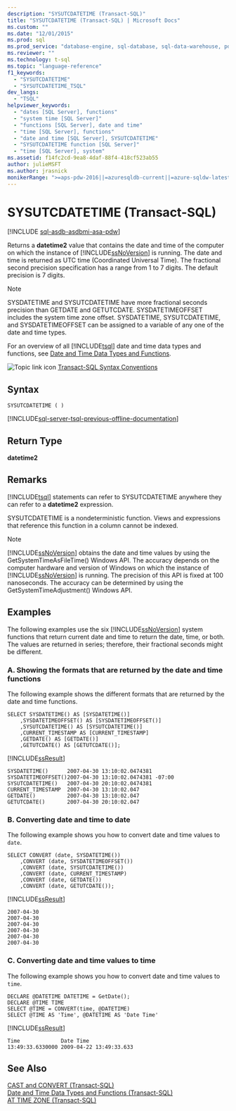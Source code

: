 ```yaml
---
description: "SYSUTCDATETIME (Transact-SQL)"
title: "SYSUTCDATETIME (Transact-SQL) | Microsoft Docs"
ms.custom: ""
ms.date: "12/01/2015"
ms.prod: sql
ms.prod_service: "database-engine, sql-database, sql-data-warehouse, pdw"
ms.reviewer: ""
ms.technology: t-sql
ms.topic: "language-reference"
f1_keywords: 
  - "SYSUTCDATETIME"
  - "SYSUTCDATETIME_TSQL"
dev_langs: 
  - "TSQL"
helpviewer_keywords: 
  - "dates [SQL Server], functions"
  - "system time [SQL Server]"
  - "functions [SQL Server], date and time"
  - "time [SQL Server], functions"
  - "date and time [SQL Server], SYSUTCDATETIME"
  - "SYSUTCDATETIME function [SQL Server]"
  - "time [SQL Server], system"
ms.assetid: f14fc2cd-9ea8-4daf-88f4-418cf523ab55
author: julieMSFT
ms.author: jrasnick
monikerRange: ">=aps-pdw-2016||=azuresqldb-current||=azure-sqldw-latest||>=sql-server-2016||=sqlallproducts-allversions||>=sql-server-linux-2017||=azuresqldb-mi-current"
---
```

# SYSUTCDATETIME (Transact-SQL)
[!INCLUDE [sql-asdb-asdbmi-asa-pdw](../../includes/applies-to-version/sql-asdb-asdbmi-asa-pdw.md)]

  Returns a **datetime2** value that contains the date and time of the computer on which the instance of [!INCLUDE[ssNoVersion](../../includes/ssnoversion-md.md)] is running. The date and time is returned as UTC time (Coordinated Universal Time). The fractional second precision specification has a range from 1 to 7 digits. The default precision is 7 digits.  
  
> [!NOTE]  
>  SYSDATETIME and SYSUTCDATETIME have more fractional seconds precision than GETDATE and GETUTCDATE. SYSDATETIMEOFFSET includes the system time zone offset. SYSDATETIME, SYSUTCDATETIME, and SYSDATETIMEOFFSET can be assigned to a variable of any one of the date and time types.  
  
 For an overview of all [!INCLUDE[tsql](../../includes/tsql-md.md)] date and time data types and functions, see [Date and Time Data Types and Functions](../../t-sql/functions/date-and-time-data-types-and-functions-transact-sql.md).  
  
 ![Topic link icon](../../database-engine/configure-windows/media/topic-link.gif "Topic link icon") [Transact-SQL Syntax Conventions](../../t-sql/language-elements/transact-sql-syntax-conventions-transact-sql.md)  
  
## Syntax  
  
```  
SYSUTCDATETIME ( )  
```  

[!INCLUDE[sql-server-tsql-previous-offline-documentation](../../includes/sql-server-tsql-previous-offline-documentation.md)]

## Return Type  
 **datetime2**  
  
## Remarks  
 [!INCLUDE[tsql](../../includes/tsql-md.md)] statements can refer to SYSUTCDATETIME anywhere they can refer to a **datetime2** expression.  
  
 SYSUTCDATETIME is a nondeterministic function. Views and expressions that reference this function in a column cannot be indexed.  
  
> [!NOTE]  
>  [!INCLUDE[ssNoVersion](../../includes/ssnoversion-md.md)] obtains the date and time values by using the GetSystemTimeAsFileTime() Windows API. The accuracy depends on the computer hardware and version of Windows on which the instance of [!INCLUDE[ssNoVersion](../../includes/ssnoversion-md.md)] is running. The precision of this API is fixed at 100 nanoseconds. The accuracy can be determined by using the GetSystemTimeAdjustment() Windows API.  
  
## Examples  
 The following examples use the six [!INCLUDE[ssNoVersion](../../includes/ssnoversion-md.md)] system functions that return current date and time to return the date, time, or both. The values are returned in series; therefore, their fractional seconds might be different.  
  
### A. Showing the formats that are returned by the date and time functions  
 The following example shows the different formats that are returned by the date and time functions.  
  
```  
SELECT SYSDATETIME() AS [SYSDATETIME()]  
    ,SYSDATETIMEOFFSET() AS [SYSDATETIMEOFFSET()]  
    ,SYSUTCDATETIME() AS [SYSUTCDATETIME()]  
    ,CURRENT_TIMESTAMP AS [CURRENT_TIMESTAMP]  
    ,GETDATE() AS [GETDATE()]  
    ,GETUTCDATE() AS [GETUTCDATE()];  
```  
  
 [!INCLUDE[ssResult](../../includes/ssresult-md.md)]  
  
 ```
SYSDATETIME()      2007-04-30 13:10:02.0474381
SYSDATETIMEOFFSET()2007-04-30 13:10:02.0474381 -07:00
SYSUTCDATETIME()   2007-04-30 20:10:02.0474381
CURRENT_TIMESTAMP  2007-04-30 13:10:02.047
GETDATE()          2007-04-30 13:10:02.047
GETUTCDATE()       2007-04-30 20:10:02.047
```  
  
### B. Converting date and time to date  
 The following example shows you how to convert date and time values to `date`.  
  
```  
SELECT CONVERT (date, SYSDATETIME())  
    ,CONVERT (date, SYSDATETIMEOFFSET())  
    ,CONVERT (date, SYSUTCDATETIME())  
    ,CONVERT (date, CURRENT_TIMESTAMP)  
    ,CONVERT (date, GETDATE())  
    ,CONVERT (date, GETUTCDATE());  
```  
  
 [!INCLUDE[ssResult](../../includes/ssresult-md.md)]  
  
 ```
2007-04-30
2007-04-30
2007-04-30
2007-04-30
2007-04-30
2007-04-30
```  
  
### C. Converting date and time values to time  
 The following example shows you how to convert date and time values to `time`.  
  
 ```
DECLARE @DATETIME DATETIME = GetDate();
DECLARE @TIME TIME
SELECT @TIME = CONVERT(time, @DATETIME)
SELECT @TIME AS 'Time', @DATETIME AS 'Date Time'
```
  
 [!INCLUDE[ssResult](../../includes/ssresult-md.md)]  
  
 ```
Time             Date Time  
13:49:33.6330000 2009-04-22 13:49:33.633
```  
  
## See Also  
 [CAST and CONVERT &#40;Transact-SQL&#41;](../../t-sql/functions/cast-and-convert-transact-sql.md)   
 [Date and Time Data Types and Functions &#40;Transact-SQL&#41;](../../t-sql/functions/date-and-time-data-types-and-functions-transact-sql.md)   
 [AT TIME ZONE &#40;Transact-SQL&#41;](../../t-sql/queries/at-time-zone-transact-sql.md)  
  
  


